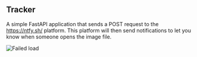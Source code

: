 ## Tracker

A simple FastAPI application that sends a POST request to the https://ntfy.sh/ platform. This platform will then send notifications to let you know when someone opens the image file.

![Failed load](http://localhost:8081/image.png)